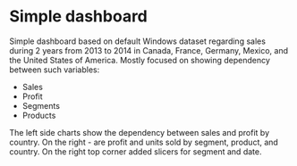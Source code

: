 # Simple dashboard

Simple dashboard based on default Windows dataset regarding sales during 2 years from 2013 to 2014 in Canada, France, Germany, Mexico, and the United States of America. Mostly focused on showing dependency between such variables:
*	Sales
*	Profit
*	Segments
*	Products

The left side charts show the dependency between sales and profit by country. On the right - are profit and units sold by segment, product, and country. 
On the right top corner added slicers for segment and date.
